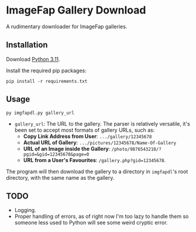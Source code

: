 # ImageFap Gallery Download

A rudimentary downloader for ImageFap galleries. 

## Installation
Download [Python 3.11](https://www.python.org/downloads/).

Install the required pip packages:
```
pip install -r requirements.txt
```

## Usage
```
py imgfapdl.py gallery_url
```

- `gallery_url`: The URL to the gallery. The parser is relatively versatile, it's been set to accept most formats of gallery URLs, such as:
    - **Copy Link Address from User**: `.../gallery/12345678`
    - **Actual URL of Gallery**: `.../pictures/12345678/Name-Of-Gallery`
    - **URL of an Image inside the Gallery**: `/photo/9876543210/?pgid=&gid=12345678&page=0`
    - **URL from a User's Favourites**: `/gallery.php?gid=12345678`.
    
The program will then download the gallery to a directory in `imgfapdl`'s root directory, with the same name as the gallery.

## TODO
- Logging.
- Proper handling of errors, as of right now I'm too lazy to handle them so someone less used to Python will see some weird cryptic error.
